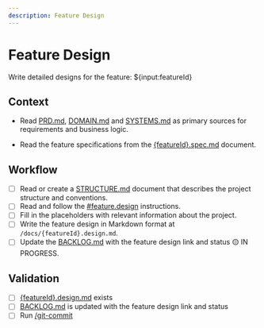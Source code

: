 ```yaml
---
description: Feature Design
---
```


# Feature Design

Write detailed designs for the feature: ${input:featureId}

## Context

- Read [PRD.md](/docs/PRD.md), [DOMAIN.md](/docs/DOMAIN.md) and [SYSTEMS.md](/docs/SYSTEMS.md) as primary sources for requirements and business logic.

- Read the feature specifications from the [{featureId}.spec.md](/docs/{featureId}.spec.md) document.

## Workflow

- [ ] Read or create a [STRUCTURE.md](/docs/STRUCTURE.md) document that describes the project structure and conventions.
- [ ] Read and follow the [#feature.design](/.github/instructions/feature.design.instructions.md) instructions.
- [ ] Fill in the placeholders with relevant information about the project. 
- [ ] Write the feature design in Markdown format at `/docs/{featureId}.design.md`.
- [ ] Update the [BACKLOG.md](/docs/BACKLOG.md) with the feature design link and status 🟡 IN PROGRESS.

## Validation

- [ ] [{featureId}.design.md](/docs/{featureId}.design.md) exists
- [ ] [BACKLOG.md](/docs/BACKLOG.md) is updated with the feature design link and status
- [ ] Run [/git-commit](/.github/prompts/git-commit.prompt.md)